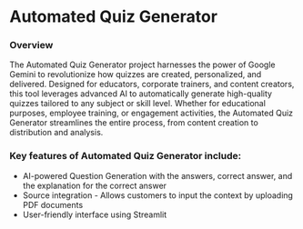 <h1>Automated Quiz Generator</h1>

<h3>Overview</h3>

The Automated Quiz Generator project harnesses the power of Google Gemini to revolutionize how quizzes are created, personalized, and delivered. Designed for educators, corporate trainers, and content creators, this tool leverages advanced AI to automatically generate high-quality quizzes tailored to any subject or skill level. Whether for educational purposes, employee training, or engagement activities, the Automated Quiz Generator streamlines the entire process, from content creation to distribution and analysis.

<h3>Key features of Automated Quiz Generator include:</h3>

<ul>
<li>AI-powered Question Generation with the answers, correct answer, and the explanation for the correct answer</li>
<li>Source integration - Allows customers to input the context by uploading PDF documents</li>
<li>User-friendly interface using Streamlit</li>
</ul>
